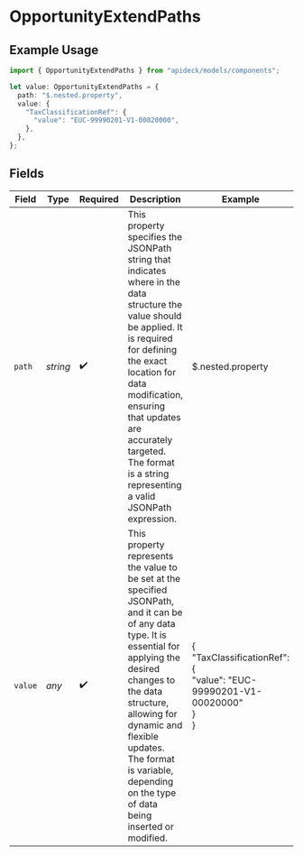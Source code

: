 # OpportunityExtendPaths

## Example Usage

```typescript
import { OpportunityExtendPaths } from "apideck/models/components";

let value: OpportunityExtendPaths = {
  path: "$.nested.property",
  value: {
    "TaxClassificationRef": {
      "value": "EUC-99990201-V1-00020000",
    },
  },
};
```

## Fields

| Field                                                                                                                                                                                                                                                                                                        | Type                                                                                                                                                                                                                                                                                                         | Required                                                                                                                                                                                                                                                                                                     | Description                                                                                                                                                                                                                                                                                                  | Example                                                                                                                                                                                                                                                                                                      |
| ------------------------------------------------------------------------------------------------------------------------------------------------------------------------------------------------------------------------------------------------------------------------------------------------------------ | ------------------------------------------------------------------------------------------------------------------------------------------------------------------------------------------------------------------------------------------------------------------------------------------------------------ | ------------------------------------------------------------------------------------------------------------------------------------------------------------------------------------------------------------------------------------------------------------------------------------------------------------ | ------------------------------------------------------------------------------------------------------------------------------------------------------------------------------------------------------------------------------------------------------------------------------------------------------------ | ------------------------------------------------------------------------------------------------------------------------------------------------------------------------------------------------------------------------------------------------------------------------------------------------------------ |
| `path`                                                                                                                                                                                                                                                                                                       | *string*                                                                                                                                                                                                                                                                                                     | :heavy_check_mark:                                                                                                                                                                                                                                                                                           | This property specifies the JSONPath string that indicates where in the data structure the value should be applied. It is required for defining the exact location for data modification, ensuring that updates are accurately targeted. The format is a string representing a valid JSONPath expression.    | $.nested.property                                                                                                                                                                                                                                                                                            |
| `value`                                                                                                                                                                                                                                                                                                      | *any*                                                                                                                                                                                                                                                                                                        | :heavy_check_mark:                                                                                                                                                                                                                                                                                           | This property represents the value to be set at the specified JSONPath, and it can be of any data type. It is essential for applying the desired changes to the data structure, allowing for dynamic and flexible updates. The format is variable, depending on the type of data being inserted or modified. | {<br/>"TaxClassificationRef": {<br/>"value": "EUC-99990201-V1-00020000"<br/>}<br/>}                                                                                                                                                                                                                          |